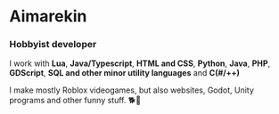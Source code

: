 # Aimarekin
### Hobbyist developer
I work with **Lua**, **Java/Typescript**, **HTML and CSS**, **Python**, **Java**, **PHP**, **GDScript**, **SQL and other minor utility languages** and **C(#/++)**

I make mostly Roblox videogames, but also websites, Godot, Unity programs and other funny stuff. 🐕🐶
